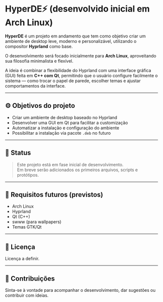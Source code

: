 # HyperDE⚡ (desenvolvido inicial em Arch Linux)

**HyperDE** é um projeto em andamento que tem como objetivo criar um ambiente de desktop leve, moderno e personalizável, utilizando o compositor **Hyprland** como base.

O desenvolvimento será focado inicialmente para **Arch Linux**, aproveitando sua filosofia minimalista e flexível.

A ideia é combinar a flexibilidade do Hyprland com uma interface gráfica (GUI) feita em **C++ com Qt**, permitindo que o usuário configure facilmente o sistema — como trocar o papel de parede, escolher temas e ajustar comportamentos da interface.

---

## ⚙️ Objetivos do projeto

- Criar um ambiente de desktop baseado no Hyprland
- Desenvolver uma GUI em Qt para facilitar a customização
- Automatizar a instalação e configuração do ambiente
- Possibilitar a instalação via pacote `.deb` no futuro

---

## 🚧 Status

> Este projeto está em fase inicial de desenvolvimento.  
> Em breve serão adicionados os primeiros arquivos, scripts e protótipos.

---

## 📌 Requisitos futuros (previstos)

- Arch Linux
- Hyprland
- Qt (C++)
- swww (para wallpapers)
- Temas GTK/Qt

---

## 📄 Licença

Licença a definir.

---

## 🤝 Contribuições

Sinta-se à vontade para acompanhar o desenvolvimento, dar sugestões ou contribuir com ideias.

